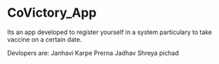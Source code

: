 # CoVictory_App

Its an app developed to register yourself in a system particulary to take vaccine on a certain date.

Devlopers are:
Janhavi Karpe 
Prerna Jadhav
Shreya pichad
